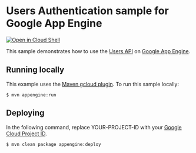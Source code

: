 # Users Authentication sample for Google App Engine

<a href="https://console.cloud.google.com/cloudshell/open?git_repo=https://github.com/GoogleCloudPlatform/java-docs-samples&page=editor&open_in_editor=appengine-java21/users/README.md">
<img alt="Open in Cloud Shell" src ="http://gstatic.com/cloudssh/images/open-btn.png"></a>

This sample demonstrates how to use the [Users API][appid] on [Google App
Engine][ae-docs].

[appid]: https://cloud.google.com/appengine/docs/java/users/
[ae-docs]: https://cloud.google.com/appengine/docs/java/

## Running locally
This example uses the
[Maven gcloud plugin](https://cloud.google.com/appengine/docs/java/tools/using-maven).
To run this sample locally:

    $ mvn appengine:run

## Deploying
In the following command, replace YOUR-PROJECT-ID with your
[Google Cloud Project ID](https://developers.google.com/console/help/new/#projectnumber).

    $ mvn clean package appengine:deploy
